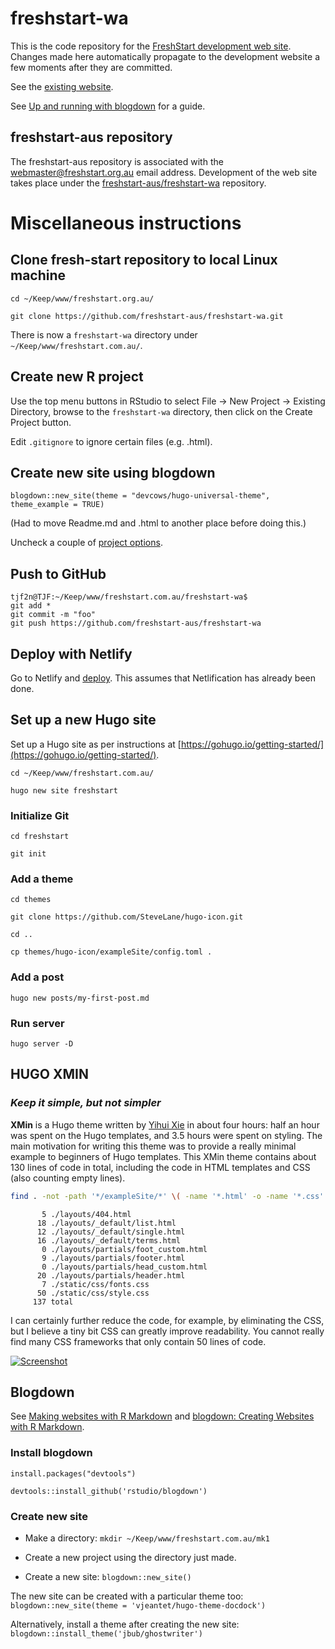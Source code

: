 # freshstart-wa

This is the code repository for the [FreshStart development web site](https://freshstart-aus.netlify.com/). Changes made here automatically propagate to the development website a few moments after they are committed.

See the [existing website](http://www.freshstart.org.au/).

See [Up and running with blogdown](https://apreshill.rbind.io/post/up-and-running-with-blogdown/) for a guide.

## freshstart-aus repository

The freshstart-aus repository is associated with the webmaster@freshstart.org.au email address. Development of the web site takes place under the [freshstart-aus/freshstart-wa]() repository.

# Miscellaneous instructions

## Clone fresh-start repository to local Linux machine

`cd ~/Keep/www/freshstart.org.au/`

`git clone https://github.com/freshstart-aus/freshstart-wa.git`

There is now a `freshstart-wa` directory under `~/Keep/www/freshstart.com.au/`.

## Create new R project

Use the top menu buttons in RStudio to select File -> New Project -> Existing Directory, browse to the `freshstart-wa` directory, then click on the Create Project button.

Edit `.gitignore` to ignore certain files (e.g. .html).

## Create new site using blogdown

`blogdown::new_site(theme = "devcows/hugo-universal-theme", theme_example = TRUE)`

(Had to move Readme.md and .html to another place before doing this.)

Uncheck a couple of [project options](https://bookdown.org/yihui/blogdown/rstudio-ide.html#fig:project-options).

## Push to GitHub

```
tjf2n@TJF:~/Keep/www/freshstart.com.au/freshstart-wa$ 
git add *
git commit -m "foo"
git push https://github.com/freshstart-aus/freshstart-wa
```

## Deploy with Netlify

Go to Netlify and [deploy](https://app.netlify.com/sites/freshstart/deploys). This assumes that Netlification has already been done.

## Set up a new Hugo site

Set up a Hugo site as per instructions at [https://gohugo.io/getting-started/](https://gohugo.io/getting-started/).

```cd ~/Keep/www/freshstart.com.au/```

```hugo new site freshstart```

### Initialize Git

```cd freshstart```

```git init```

### Add a theme

```cd themes```

```git clone https://github.com/SteveLane/hugo-icon.git```

```cd ..```

```cp themes/hugo-icon/exampleSite/config.toml .```

### Add a post

```hugo new posts/my-first-post.md```

### Run server

```hugo server -D```

## HUGO XMIN

### _Keep it simple, but not simpler_

**XMin** is a Hugo theme written by [Yihui Xie](https://yihui.name) in about four hours: half an hour was spent on the Hugo templates, and 3.5 hours were spent on styling. The main motivation for writing this theme was to provide a really minimal example to beginners of Hugo templates. This XMin theme contains about 130 lines of code in total, including the code in HTML templates and CSS (also counting empty lines).


```bash
find . -not -path '*/exampleSite/*' \( -name '*.html' -o -name '*.css' \) | xargs wc -l
```

```
       5 ./layouts/404.html
      18 ./layouts/_default/list.html
      12 ./layouts/_default/single.html
      16 ./layouts/_default/terms.html
       0 ./layouts/partials/foot_custom.html
       9 ./layouts/partials/footer.html
       0 ./layouts/partials/head_custom.html
      20 ./layouts/partials/header.html
       7 ./static/css/fonts.css
      50 ./static/css/style.css
     137 total
```

I can certainly further reduce the code, for example, by eliminating the CSS, but I believe a tiny bit CSS can greatly improve readability. You cannot really find many CSS frameworks that only contain 50 lines of code.

[![Screenshot](https://github.com/yihui/hugo-xmin/raw/master/images/screenshot.png)](https://xmin.yihui.name)

## Blogdown

See [Making websites with R Markdown](https://www.rstudio.com/resources/webinars/introducing-blogdown/) and [blogdown: Creating Websites with R Markdown](https://bookdown.org/yihui/blogdown/).

### Install blogdown

`install.packages("devtools")`

`devtools::install_github('rstudio/blogdown')`

### Create new site

* Make a directory: `mkdir ~/Keep/www/freshstart.com.au/mk1`

* Create a new project using the directory just made.

* Create a new site: `blogdown::new_site()`

The new site can be created with a particular theme too: `blogdown::new_site(theme = 'vjeantet/hugo-theme-docdock')`

Alternatively, install a theme after creating the new site: `blogdown::install_theme('jbub/ghostwriter')`
